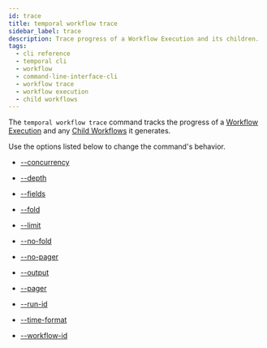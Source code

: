 ```yaml
---
id: trace
title: temporal workflow trace
sidebar_label: trace
description: Trace progress of a Workflow Execution and its children.
tags:
  - cli reference
  - temporal cli
  - workflow
  - command-line-interface-cli
  - workflow trace
  - workflow execution
  - child workflows
---
```


The `temporal workflow trace` command tracks the progress of a [Workflow Execution](/concepts/what-is-a-workflow-execution) and any [Child Workflows](/concepts/what-is-a-child-workflow-execution) it generates.

Use the options listed below to change the command's behavior.

- [--concurrency](/cli/cmd-options/concurrency)

- [--depth](/cli/cmd-options/depth)

- [--fields](/cli/cmd-options/fields)

- [--fold](/cli/cmd-options/fold)

- [--limit](/cli/cmd-options/limit)

- [--no-fold](/cli/cmd-options/no-fold)

- [--no-pager](/cli/cmd-options/no-pager)

- [--output](/cli/cmd-options/output)

- [--pager](/cli/cmd-options/pager)

- [--run-id](/cli/cmd-options/run-id)

- [--time-format](/cli/cmd-options/time-format)

- [--workflow-id](/cli/cmd-options/workflow-id)
